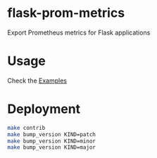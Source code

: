 # flask-prom-metrics
Export Prometheus metrics for Flask applications

# Usage
Check the [Examples](https://github.com/7onn/flask-prom-metrics/tree/main/examples)


# Deployment 
```bash
make contrib
make bump_version KIND=patch
make bump_version KIND=minor
make bump_version KIND=major
```


